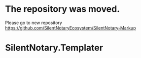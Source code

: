 # The repository was moved.

Please go to new repository https://github.com/SilentNotaryEcosystem/SilentNotary-Markup


# SilentNotary.Templater


